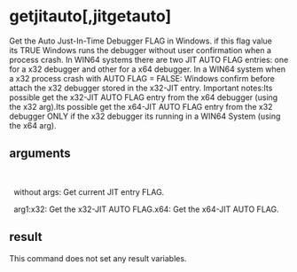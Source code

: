 
# getjitauto[,jitgetauto]

Get the Auto Just-In-Time Debugger FLAG in Windows. if this flag value its TRUE Windows runs the debugger without user confirmation when a process crash. In WIN64 systems there are two JIT AUTO FLAG entries: one for a x32 debugger and other for a x64 debugger. In a WIN64 system when a x32 process crash with AUTO FLAG = FALSE: Windows confirm before attach the x32 debugger stored in the x32-JIT entry. Important notes:Its possible get the x32-JIT   AUTO FLAG entry from the x64 debugger (using the x32 arg).Its possible get the x64-JIT   AUTO FLAG entry from the x32 debugger ONLY if the x32   debugger its running in a WIN64 System (using the x64 arg).

## arguments
     
  without args: Get current JIT entry FLAG.
  arg1:x32: Get the x32-JIT     AUTO FLAG.x64: Get the x64-JIT AUTO FLAG.

## result 
This command does not set any result variables.
